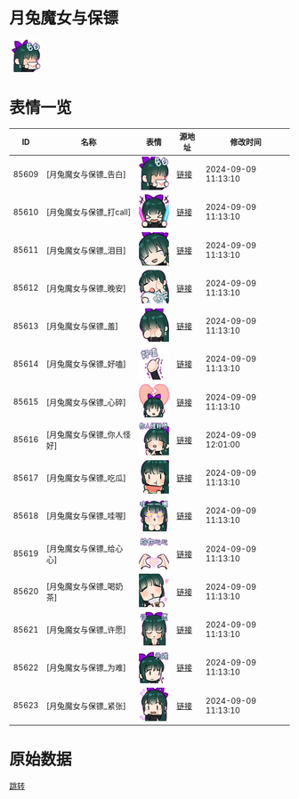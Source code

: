 # 月兔魔女与保镖

<img src="./cover.png" height="60" alt="cover" />

# 表情一览

|ID|名称|表情|源地址|修改时间|
|----|----|----|----|----|
|85609|[月兔魔女与保镖_告白]|<img src="./pic/085609_%5B月兔魔女与保镖_告白%5D.png" height="60" alt="告白"/>|[链接](https://i0.hdslb.com/bfs/garb/76531f82741583d814835270b04d3c8b5a010e5b.png)|2024-09-09 11:13:10|
|85610|[月兔魔女与保镖_打call]|<img src="./pic/085610_%5B月兔魔女与保镖_打call%5D.png" height="60" alt="打call"/>|[链接](https://i0.hdslb.com/bfs/garb/ac12c9f73b35668a23d35fe893ab59d0df004e17.png)|2024-09-09 11:13:10|
|85611|[月兔魔女与保镖_泪目]|<img src="./pic/085611_%5B月兔魔女与保镖_泪目%5D.png" height="60" alt="泪目"/>|[链接](https://i0.hdslb.com/bfs/garb/88769950b506bb8eedcbe78dbf3d1356daafc33b.png)|2024-09-09 11:13:10|
|85612|[月兔魔女与保镖_晚安]|<img src="./pic/085612_%5B月兔魔女与保镖_晚安%5D.png" height="60" alt="晚安"/>|[链接](https://i0.hdslb.com/bfs/garb/968292a021aeff3d52cf072edeb0c035e7301cf3.png)|2024-09-09 11:13:10|
|85613|[月兔魔女与保镖_羞]|<img src="./pic/085613_%5B月兔魔女与保镖_羞%5D.png" height="60" alt="羞"/>|[链接](https://i0.hdslb.com/bfs/garb/6f81f2a4fd363a299351a75719466c93815c7cc3.png)|2024-09-09 11:13:10|
|85614|[月兔魔女与保镖_好嗑]|<img src="./pic/085614_%5B月兔魔女与保镖_好嗑%5D.png" height="60" alt="好嗑"/>|[链接](https://i0.hdslb.com/bfs/garb/031c49f4e78bd7d41c1a349ef51acc9117d73dde.png)|2024-09-09 11:13:10|
|85615|[月兔魔女与保镖_心碎]|<img src="./pic/085615_%5B月兔魔女与保镖_心碎%5D.png" height="60" alt="心碎"/>|[链接](https://i0.hdslb.com/bfs/garb/9eb837a6f99c2c9e18e657ae33cda3e5f1550fca.png)|2024-09-09 11:13:10|
|85616|[月兔魔女与保镖_你人怪好]|<img src="./pic/085616_%5B月兔魔女与保镖_你人怪好%5D.png" height="60" alt="你人怪好"/>|[链接](https://i0.hdslb.com/bfs/garb/56493693386ae19dd1d096cb19b4cb9410eb7785.png)|2024-09-09 12:01:00|
|85617|[月兔魔女与保镖_吃瓜]|<img src="./pic/085617_%5B月兔魔女与保镖_吃瓜%5D.png" height="60" alt="吃瓜"/>|[链接](https://i0.hdslb.com/bfs/garb/ca6c5478ca46df72b5cb2478ed1a53ead1374727.png)|2024-09-09 11:13:10|
|85618|[月兔魔女与保镖_哇喔]|<img src="./pic/085618_%5B月兔魔女与保镖_哇喔%5D.png" height="60" alt="哇喔"/>|[链接](https://i0.hdslb.com/bfs/garb/57d17ab8533e5c258d3b2d6b7de9c3488fd982d3.png)|2024-09-09 11:13:10|
|85619|[月兔魔女与保镖_给心心]|<img src="./pic/085619_%5B月兔魔女与保镖_给心心%5D.png" height="60" alt="给心心"/>|[链接](https://i0.hdslb.com/bfs/garb/f946080a8f57ee54144b80186bbf5ea13ea4e658.png)|2024-09-09 11:13:10|
|85620|[月兔魔女与保镖_喝奶茶]|<img src="./pic/085620_%5B月兔魔女与保镖_喝奶茶%5D.png" height="60" alt="喝奶茶"/>|[链接](https://i0.hdslb.com/bfs/garb/16ca4ae461e42df30d8b5dbfd188ddbd8d925ab9.png)|2024-09-09 11:13:10|
|85621|[月兔魔女与保镖_许愿]|<img src="./pic/085621_%5B月兔魔女与保镖_许愿%5D.png" height="60" alt="许愿"/>|[链接](https://i0.hdslb.com/bfs/garb/fe2a6c61609475f5a77200b25bffc1ca621c778e.png)|2024-09-09 11:13:10|
|85622|[月兔魔女与保镖_为难]|<img src="./pic/085622_%5B月兔魔女与保镖_为难%5D.png" height="60" alt="为难"/>|[链接](https://i0.hdslb.com/bfs/garb/bba239fa073f3312330cfd343cd92543f1d187a7.png)|2024-09-09 11:13:10|
|85623|[月兔魔女与保镖_紧张]|<img src="./pic/085623_%5B月兔魔女与保镖_紧张%5D.png" height="60" alt="紧张"/>|[链接](https://i0.hdslb.com/bfs/garb/02dd0c6a6182be42649cba77a6cca9e47f1005a7.png)|2024-09-09 11:13:10|

# 原始数据

[跳转](./raw.json)

